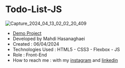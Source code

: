 # Todo-List-JS
![Capture_2024_04_13_02_02_20_409](https://github.com/mahdihasanaghaei/Todo-List-JS/assets/94457827/ea1ada0c-91b2-48f5-ae35-d8790e85538f)
- [Demo Project](https://mahdihasanaghaei.github.io/Todo-List-JS/)
- Developed by Mahdi Hasanaghaei
- Created : 06/04/2024
- Technologies Used : HTML5 - CSS3 - Flexbox - JS
- Role : Front-End
- How to reach me : with my 
[instagram](https://www.instagram.com/mahdihasanaghaei.web/) and 
[linkedin](https://www.linkedin.com/in/mahdi-hasanaghaei/)
